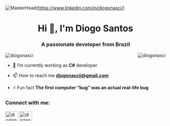 ![MasterHead](https://www.intersoft.com.br/images/banner1.jpg)(https://www.linkedin.com/in/diogonasci/)
<h1 align="center">Hi 👋, I'm Diogo Santos</h1>
<h3 align="center">A passionate developer from Brazil</h3>
<p><img align="right" src="https://github-readme-stats.vercel.app/api/top-langs?username=diogonasci&show_icons=true&locale=en&layout=compact" alt="diogonasci" /></p>



<p align="left"> <img src="https://komarev.com/ghpvc/?username=diogonasci&label=Profile%20views&color=0e75b6&style=flat" alt="diogonasci" /> </p>

- 🌱 I’m currently working as **C#** developer

- 📫 How to reach me **diogonascii@gmail.com**

- ⚡ Fun fact **The first computer “bug” was an actual real-life bug**

<h3 align="left">Connect with me:</h3>
<p align="left">
<a href="https://linkedin.com/in/diogonasci" target="blank"><img align="center" src="https://raw.githubusercontent.com/rahuldkjain/github-profile-readme-generator/master/src/images/icons/Social/linked-in-alt.svg" alt="diogonasci" height="30" width="40" /></a>
<a href="https://instagram.com/diogonasci" target="blank"><img align="center" src="https://raw.githubusercontent.com/rahuldkjain/github-profile-readme-generator/master/src/images/icons/Social/instagram.svg" alt="diogonasci" height="30" width="40" /></a>
</p>
